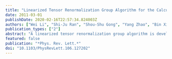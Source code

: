 ```yaml
---
title: "Linearized Tensor Renormalization Group Algorithm for the Calculation of Thermodynamic Properties of Quantum Lattice Models"
date: 2011-03-01
publishDate: 2020-02-16T22:57:34.824003Z
authors: ["Wei Li", "Shi-Ju Ran", "Shou-Shu Gong", "Yang Zhao", "Bin Xi", "Fei Ye", "Gang Su"]
publication_types: ["2"]
abstract: "A linearized tensor renormalization group algorithm is developed to calculate the thermodynamic properties of low-dimensional quantum lattice models. This new approach employs the infinite time-evolving block decimation technique, and allows for treating directly the transfer-matrix tensor network that makes it more scalable. To illustrate the performance, the thermodynamic quantities of the quantum XY spin chain as well as the Heisenberg antiferromagnet on a honeycomb lattice are calculated by the linearized tensor renormalization group method, showing the pronounced precision and high efficiency."
featured: false
publication: "*Phys. Rev. Lett.*"
doi: "10.1103/PhysRevLett.106.127202"
---
```


